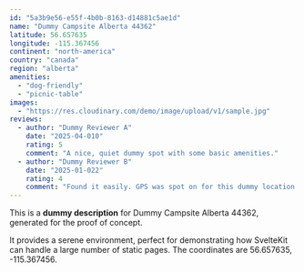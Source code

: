 ```yaml
---
id: "5a3b9e56-e55f-4b0b-8163-d14881c5ae1d"
name: "Dummy Campsite Alberta 44362"
latitude: 56.657635
longitude: -115.367456
continent: "north-america"
country: "canada"
region: "alberta"
amenities:
  - "dog-friendly"
  - "picnic-table"
images:
  - "https://res.cloudinary.com/demo/image/upload/v1/sample.jpg"
reviews:
  - author: "Dummy Reviewer A"
    date: "2025-04-010"
    rating: 5
    comment: "A nice, quiet dummy spot with some basic amenities."
  - author: "Dummy Reviewer B"
    date: "2025-01-022"
    rating: 4
    comment: "Found it easily. GPS was spot on for this dummy location."
---
```


This is a **dummy description** for Dummy Campsite Alberta 44362, generated for the proof of concept.

It provides a serene environment, perfect for demonstrating how SvelteKit can handle a large number of static pages. The coordinates are 56.657635, -115.367456.
